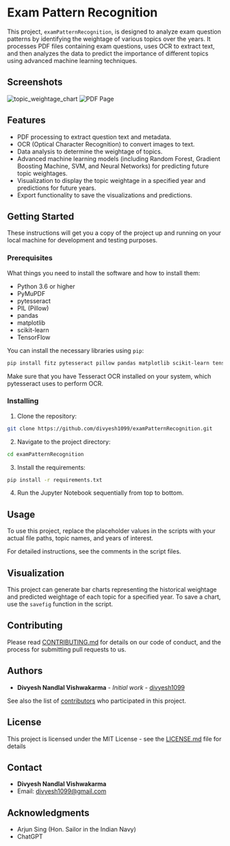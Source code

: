 # Exam Pattern Recognition

This project, `examPatternRecognition`, is designed to analyze exam question patterns by identifying the weightage of various topics over the years. It processes PDF files containing exam questions, uses OCR to extract text, and then analyzes the data to predict the importance of different topics using advanced machine learning techniques.

## Screenshots

![topic_weightage_chart](https://github.com/divyesh1099/examPatternRecognition/assets/65925922/8a9164c5-bf7d-40de-bd61-22dfcd847238)
![PDF Page](https://github.com/divyesh1099/examPatternRecognition/assets/65925922/25d909ee-b827-4622-856d-6a6a7007be86)

## Features

- PDF processing to extract question text and metadata.
- OCR (Optical Character Recognition) to convert images to text.
- Data analysis to determine the weightage of topics.
- Advanced machine learning models (including Random Forest, Gradient Boosting Machine, SVM, and Neural Networks) for predicting future topic weightages.
- Visualization to display the topic weightage in a specified year and predictions for future years.
- Export functionality to save the visualizations and predictions.

## Getting Started

These instructions will get you a copy of the project up and running on your local machine for development and testing purposes.

### Prerequisites

What things you need to install the software and how to install them:

- Python 3.6 or higher
- PyMuPDF
- pytesseract
- PIL (Pillow)
- pandas
- matplotlib
- scikit-learn
- TensorFlow

You can install the necessary libraries using `pip`:

```sh
pip install fitz pytesseract pillow pandas matplotlib scikit-learn tensorflow
```

Make sure that you have Tesseract OCR installed on your system, which pytesseract uses to perform OCR.

### Installing

1. Clone the repository:

```sh
git clone https://github.com/divyesh1099/examPatternRecognition.git
```

2. Navigate to the project directory:

```sh
cd examPatternRecognition
```

3. Install the requirements:

```sh
pip install -r requirements.txt
```

4. Run the Jupyter Notebook sequentially from top to bottom. 

## Usage

To use this project, replace the placeholder values in the scripts with your actual file paths, topic names, and years of interest. 

For detailed instructions, see the comments in the script files.

## Visualization

This project can generate bar charts representing the historical weightage and predicted weightage of each topic for a specified year. To save a chart, use the `savefig` function in the script.

## Contributing

Please read [CONTRIBUTING.md](CONTRIBUTING.md) for details on our code of conduct, and the process for submitting pull requests to us.

## Authors

- **Divyesh Nandlal Vishwakarma** - *Initial work* - [divyesh1099](https://github.com/divyesh1099)

See also the list of [contributors](https://github.com/divyesh1099/examPatternRecognition/contributors) who participated in this project.

## License

This project is licensed under the MIT License - see the [LICENSE.md](LICENSE.md) file for details

## Contact

- **Divyesh Nandlal Vishwakarma**
- Email: divyesh1099@gmail.com

## Acknowledgments

- Arjun Sing (Hon. Sailor in the Indian Navy)
- ChatGPT